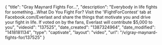 {
    "title": "Gray Maynard Fights For...",
    "description": "Everybody in life fights for something...What Do You Fight For?  Visit the 'IFightForContest' tab at Facebook.com\/Everlast and share the things that motivate you and drive your fight in life. If voted on by the fans, Everlast will contribute $5,000 to you",
    "videoid": "137525",
    "date_created": "1387324964",
    "date_modified": "1418181134",
    "type": "captivate",
    "layout": "video",
    "url": "\/v\/gray-maynard-fights-for\/137525"
}